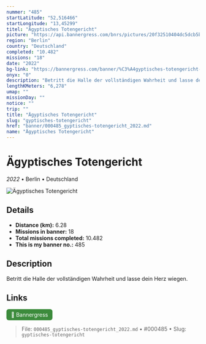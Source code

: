 ```yaml
---
nummer: "485"
startLatitude: "52,516466"
startLongitude: "13,45299"
titel: "Ägyptisches Totengericht"
picture: "https://api.bannergress.com/bnrs/pictures/20f32510404dc5dcb5b043d14ef777de"
region: "Berlin"
country: "Deutschland"
completed: "10.482"
missions: "18"
date: "2022"
bg-link: "https://bannergress.com/banner/%C3%A4gyptisches-totengericht-17af"
onyx: "0"
description: "Betritt die Halle der vollständigen Wahrheit und lasse dein Herz wiegen."
lengthKMeters: "6,278"
umap: ""
missionDay: ""
notice: ""
trip: ""
title: "Ägyptisches Totengericht"
slug: "gyptisches-totengericht"
href: "banner/000485_gyptisches-totengericht_2022.md"
name: "Ägyptisches Totengericht"
---
```

# Ägyptisches Totengericht

*2022* • Berlin • Deutschland

![Ägyptisches Totengericht](https://api.bannergress.com/bnrs/pictures/20f32510404dc5dcb5b043d14ef777de)



## Details
- **Distance (km):** 6.28
- **Missions in banner:** 18
- **Total missions completed:** 10.482
- **This is my banner no.:** 485



## Description
Betritt die Halle der vollständigen Wahrheit und lasse dein Herz wiegen.



## Links
<a href="https://bannergress.com/banner/%C3%A4gyptisches-totengericht-17af" target="_blank" style="display:inline-block;margin-right:8px;padding:6px 12px;background:#3c8b3c;color:#fff;text-decoration:none;border-radius:6px;">🔗 Bannergress</a>



> File: `000485_gyptisches-totengericht_2022.md`
> • #000485
> • Slug: `gyptisches-totengericht`
